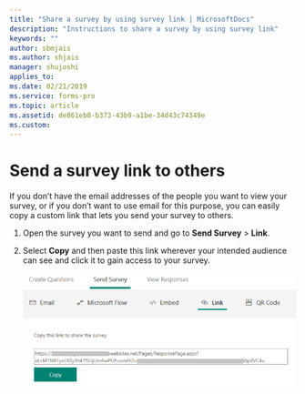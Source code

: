 ```yaml
---
title: "Share a survey by using survey link | MicrosoftDocs"
description: "Instructions to share a survey by using survey link"
keywords: ""
author: sbmjais
ms.author: shjais
manager: shujoshi
applies_to: 
ms.date: 02/21/2019
ms.service: forms-pro
ms.topic: article
ms.assetid: de861eb8-b373-43b9-a1be-34d43c74349e
ms.custom: 
---
```

# Send a survey link to others

If you don’t have the email addresses of the people you want to view your survey, or if you don’t want to use email for this purpose, you can easily copy a custom link that lets you send your survey to others.

1.  Open the survey you want to send and go to **Send Survey** &gt; **Link**.

2.  Select **Copy** and then paste this link wherever your intended audience can see and click it to gain access to your survey.

    ![get the survey link for sharing](media/survey-link.png "Get the survey link for sharing")  

